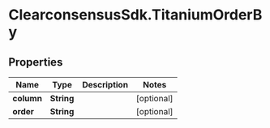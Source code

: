 # ClearconsensusSdk.TitaniumOrderBy

## Properties

Name | Type | Description | Notes
------------ | ------------- | ------------- | -------------
**column** | **String** |  | [optional] 
**order** | **String** |  | [optional] 


